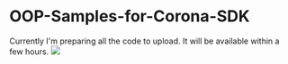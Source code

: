 # OOP-Samples-for-Corona-SDK
Currently I'm preparing all the code to upload. It will be available within a few hours.
![](http://mediamac.ayz.pl/IMG/icon.jpg)
